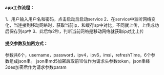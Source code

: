 #### app工作流程：
  1、用户输入用户名和密码，点击启动后启动service
  2、在service中监听网络变化，当连接到移动网络时，获取当前ip，和缓存sp中对比，不同就上传，上传成功后保存到sp中
  3、此后每2秒，判断当前网络是移动网络就获取ip对比上传
#### 提交参数及加密方式：
  参数共6个，username，password，ipv4，ipv6，imsi，refreshTime，6个参数组成json串。
  json串md5加密后取前10位作为请求头参数token，json串经3des加密后作为请求参数param

